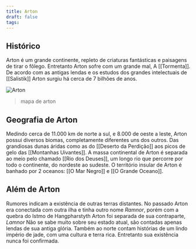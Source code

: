 ```yaml
---
title: Arton
draft: false
tags:
---
```

## Histórico

Arton é um grande continente, repleto de criaturas fantásticas e paisagens de tirar o fôlego. Entretanto Arton sofre com um grande mal, A [[Tormenta]]. 
De acordo com as antigas lendas e os estudos dos grandes intelectuais de [[Salistik]] Arton surgiu há cerca de 7 bilhões de anos.

![Arton](https://www.google.com/url?sa=i&url=https%3A%2F%2Fwww.reddit.com%2Fr%2FTormenta%2Fcomments%2Fo2rgt1%2Fmapa_de_arton_atualizada_para_tormenta20_em_alta%2F&psig=AOvVaw2PmqM6IB00Kmuu5LEHNd29&ust=1711972696764000&source=images&cd=vfe&opi=89978449&ved=0CBIQjRxqFwoTCJilgLO5noUDFQAAAAAdAAAAABAE)
>mapa de arton
## Geografia de Arton

Medindo cerca de 11.000 km de norte a sul, e 8.000 de oeste a leste, Arton possui diversos biomas, completamente diferentes uns dos outros. Das grandiosas dunas áridas como as do [[Deserto da Perdição]] aos picos de gelo das [[Montanhas Uivantes]]. A massa continental de Arton é separada ao meio pelo chamado [[Rio dos Deuses]], um longo rio que percorre por todo o continente, do nordeste ao sudeste. O território insular de Arton é banhado por 2 oceanos: [[O Mar Negro]] e [[O Grande Oceano]].

## Além de Arton

Rumores indicam a existência de outras terras distantes. No passado Arton era conectada com outra ilha e tinha outro nome *Ramnor*, porém com a quebra do Istmo de Hangpharstyth Arton foi separada de sua contraparte, *Lamnor* Não se sabe muito sobre seu estado atual, são contadas apenas lendas de sua antiga glória.
Também ao norte contam histórias de um lindo império de jade, com uma cultura e terra rica. Entretanto sua existência nunca foi confirmada.